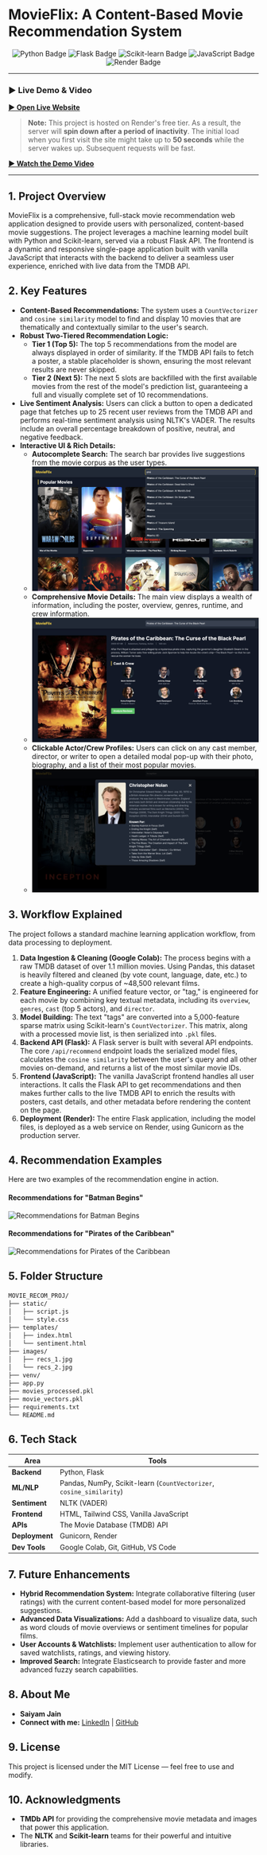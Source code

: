 # MovieFlix: A Content-Based Movie Recommendation System

<p align="center">
  <img src="https://img.shields.io/badge/Python-3776AB?style=for-the-badge&logo=python&logoColor=white" alt="Python Badge" />
  <img src="https://img.shields.io/badge/Flask-000000?style=for-the-badge&logo=flask&logoColor=white" alt="Flask Badge" />
  <img src="https://img.shields.io/badge/scikit--learn-F7931E?style=for-the-badge&logo=scikit-learn&logoColor=white" alt="Scikit-learn Badge" />
  <img src="https://img.shields.io/badge/JavaScript-F7DF1E?style=for-the-badge&logo=javascript&logoColor=black" alt="JavaScript Badge" />
  <img src="https://img.shields.io/badge/Render-46E3B7?style=for-the-badge&logo=render&logoColor=white" alt="Render Badge" />
</p>

---

### **▶️ Live Demo & Video**

**[► Open Live Website](https://movie-recommender-cvmp.onrender.com)**
> **Note:** This project is hosted on Render's free tier. As a result, the server will **spin down after a period of inactivity**. The initial load when you first visit the site might take up to **50 seconds** while the server wakes up. Subsequent requests will be fast.

**[► Watch the Demo Video]([YOUR_DEMO_VIDEO_LINK_HERE](https://drive.google.com/file/d/1DnMOy8OIKMKCOihpwA_NqHYe7nRsSoll/view?usp=sharing))**


---

## **1. Project Overview**

MovieFlix is a comprehensive, full-stack movie recommendation web application designed to provide users with personalized, content-based movie suggestions. The project leverages a machine learning model built with Python and Scikit-learn, served via a robust Flask API. The frontend is a dynamic and responsive single-page application built with vanilla JavaScript that interacts with the backend to deliver a seamless user experience, enriched with live data from the TMDB API.

## **2. Key Features**

-   **Content-Based Recommendations:** The system uses a `CountVectorizer` and `cosine similarity` model to find and display 10 movies that are thematically and contextually similar to the user's search.
-   **Robust Two-Tiered Recommendation Logic:**
    -   **Tier 1 (Top 5):** The top 5 recommendations from the model are always displayed in order of similarity. If the TMDB API fails to fetch a poster, a stable placeholder is shown, ensuring the most relevant results are never skipped.
    -   **Tier 2 (Next 5):** The next 5 slots are backfilled with the first available movies from the rest of the model's prediction list, guaranteeing a full and visually complete set of 10 recommendations.
-   **Live Sentiment Analysis:** Users can click a button to open a dedicated page that fetches up to 25 recent user reviews from the TMDB API and performs real-time sentiment analysis using NLTK's VADER. The results include an overall percentage breakdown of positive, neutral, and negative feedback.
-   **Interactive UI & Rich Details:**
    -   **Autocomplete Search:** The search bar provides live suggestions from the movie corpus as the user types.
    -   ![Recommendations for Batman Begins](images/Autocomplete_Search.png)
    -   **Comprehensive Movie Details:** The main view displays a wealth of information, including the poster, overview, genres, runtime, and crew information.
    -   ![Recommendations for Batman Begins](images/Comprehensive_Movie_Details.png)
    -   **Clickable Actor/Crew Profiles:** Users can click on any cast member, director, or writer to open a detailed modal pop-up with their photo, biography, and a list of their most popular movies.
    -   ![Recommendations for Batman Begins](images/Clickable_Profiles.png)


## **3. Workflow Explained**

The project follows a standard machine learning application workflow, from data processing to deployment.

1.  **Data Ingestion & Cleaning (Google Colab):** The process begins with a raw TMDB dataset of over 1.1 million movies. Using Pandas, this dataset is heavily filtered and cleaned (by vote count, language, date, etc.) to create a high-quality corpus of ~48,500 relevant films.
2.  **Feature Engineering:** A unified feature vector, or "tag," is engineered for each movie by combining key textual metadata, including its `overview`, `genres`, `cast` (top 5 actors), and `director`.
3.  **Model Building:** The text "tags" are converted into a 5,000-feature sparse matrix using Scikit-learn's `CountVectorizer`. This matrix, along with a processed movie list, is then serialized into `.pkl` files.
4.  **Backend API (Flask):** A Flask server is built with several API endpoints. The core `/api/recommend` endpoint loads the serialized model files, calculates the `cosine similarity` between the user's query and all other movies on-demand, and returns a list of the most similar movie IDs.
5.  **Frontend (JavaScript):** The vanilla JavaScript frontend handles all user interactions. It calls the Flask API to get recommendations and then makes further calls to the live TMDB API to enrich the results with posters, cast details, and other metadata before rendering the content on the page.
6.  **Deployment (Render):** The entire Flask application, including the model files, is deployed as a web service on Render, using Gunicorn as the production server.

## **4. Recommendation Examples**

Here are two examples of the recommendation engine in action.

#### **Recommendations for "Batman Begins"**
![Recommendations for Batman Begins](images/recs_1.jpg)

#### **Recommendations for "Pirates of the Caribbean"**
![Recommendations for Pirates of the Caribbean](images/recs_2.jpg)

## **5. Folder Structure**

```text
MOVIE_RECOM_PROJ/
├── static/
│   ├── script.js
│   └── style.css
├── templates/
│   ├── index.html
│   └── sentiment.html
├── images/
│   ├── recs_1.jpg
│   └── recs_2.jpg
├── venv/
├── app.py
├── movies_processed.pkl
├── movie_vectors.pkl
├── requirements.txt
└── README.md
```

## **6. Tech Stack**

| Area          | Tools                                                              |
|---------------|--------------------------------------------------------------------|
| **Backend** | Python, Flask                                                      |
| **ML/NLP** | Pandas, NumPy, Scikit-learn (`CountVectorizer`, `cosine_similarity`) |
| **Sentiment** | NLTK (VADER)                                                       |
| **Frontend** | HTML, Tailwind CSS, Vanilla JavaScript                             |
| **APIs** | The Movie Database (TMDB) API                                      |
| **Deployment**| Gunicorn, Render                                                   |
| **Dev Tools** | Google Colab, Git, GitHub, VS Code                                 |

## **7. Future Enhancements**

-   **Hybrid Recommendation System:** Integrate collaborative filtering (user ratings) with the current content-based model for more personalized suggestions.
-   **Advanced Data Visualizations:** Add a dashboard to visualize data, such as word clouds of movie overviews or sentiment timelines for popular films.
-   **User Accounts & Watchlists:** Implement user authentication to allow for saved watchlists, ratings, and viewing history.
-   **Improved Search:** Integrate Elasticsearch to provide faster and more advanced fuzzy search capabilities.

## **8. About Me**

* **Saiyam Jain**
* **Connect with me:** [LinkedIn](https://www.linkedin.com/in/saiyam-jain-368a23294/) | [GitHub](https://github.com/saiyam-jain0)

## **9. License**

This project is licensed under the MIT License — feel free to use and modify.

## **10. Acknowledgments**

-   **TMDb API** for providing the comprehensive movie metadata and images that power this application.
-   The **NLTK** and **Scikit-learn** teams for their powerful and intuitive libraries.


